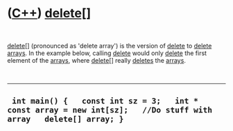 



 

 

 

 

 

([C++](Cpp.md)) [delete\[\]](CppDeleteArray.md)
=================================================

 

[delete\[\]](CppDeleteArray.md) (pronounced as 'delete array') is the
version of [delete](CppDelete.md) to [delete](CppDelete.md)
[arrays](CppArray.md). In the example below, calling
[delete](CppDelete.md) would only [delete](CppDelete.md) the first
element of the [arrays](CppArray.md), where
[delete\[\]](CppDeleteArray.md) really [deletes](CppDelete.md) the
[arrays](CppArray.md).

 

  --------------------------------------------------------------------------------------------------------------------
  ` int main() {   const int sz = 3;   int * const array = new int[sz];   //Do stuff with array   delete[] array; }`
  --------------------------------------------------------------------------------------------------------------------

 

 

 

 

 





 



